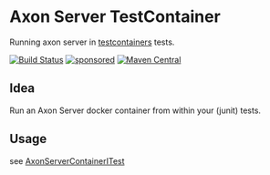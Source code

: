 # Axon Server TestContainer

Running axon server in [testcontainers](https://www.testcontainers.org/) tests.

[![Build Status](https://github.com/holixon/axon-server-testcontainer/workflows/Development%20branches/badge.svg)](https://github.com/holixon/axon-server-testcontainer/actions)
[![sponsored](https://img.shields.io/badge/sponsoredBy-Holisticon-RED.svg)](https://holisticon.de/)
[![Maven Central](https://maven-badges.herokuapp.com/maven-central/io.holixon.axon.testing/axon-server-testcontainer/badge.svg)](https://maven-badges.herokuapp.com/maven-central/io.holixon.axon.testing/axon-server-testcontainer)


## Idea

Run an Axon Server docker container from within your (junit) tests.

## Usage

see [AxonServerContainerITest](./src/test/kotlin/AxonServerContainerITest.kt)

